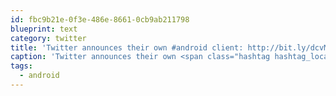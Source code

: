 ```yaml
---
id: fbc9b21e-0f3e-486e-8661-0cb9ab211798
blueprint: text
category: twitter
title: 'Twitter announces their own #android client: http://bit.ly/dcvMTS'
caption: 'Twitter announces their own <span class="hashtag hashtag_local">#<a href="http://tweettemp.darylchymko.ca/?tag=android">android</a> client: http://bit.ly/dcvMTS'
tags:
  - android
---
```

